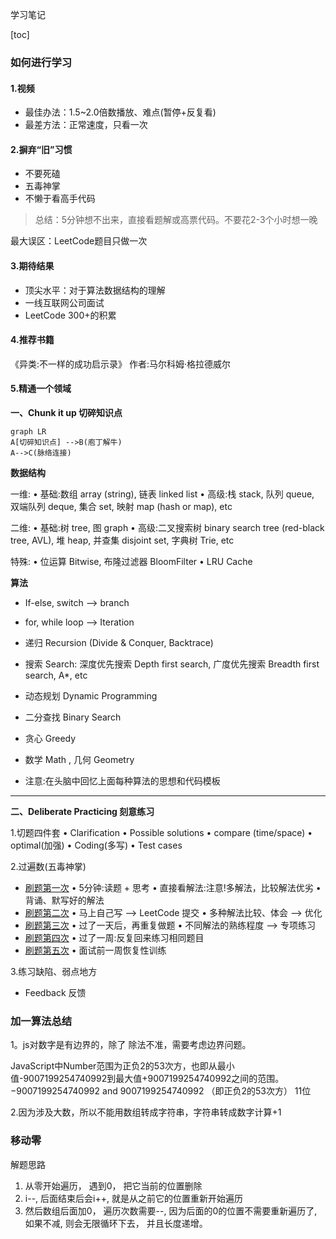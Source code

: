 
学习笔记

[toc]

### 如何进行学习

#### 1.视频 

*  最佳办法：1.5~2.0倍数播放、难点(暂停+反复看)
*  最差方法：正常速度，只看一次

#### 2.摒弃“旧”习惯
* 不要死磕
* 五毒神掌
* 不懒于看高手代码

>总结：5分钟想不出来，直接看题解或高票代码。不要花2-3个小时想一晚

最大误区：LeetCode题目只做一次

#### 3.期待结果
* 顶尖水平：对于算法数据结构的理解
* 一线互联网公司面试
* LeetCode 300+的积累

#### 4.推荐书籍
《异类:不一样的成功启示录》 作者:马尔科姆·格拉德威尔


#### 5.精通一个领域
**一、Chunk it up 切碎知识点**

```mermaid
graph LR
A[切碎知识点] -->B(庖丁解牛)
A-->C(脉络连接)
```

				
**数据结构**

一维:
• 基础:数组 array (string), 链表 linked list
• 高级:栈 stack, 队列 queue, 双端队列 deque, 集合 set, 映射 map (hash or map), etc

 二维:
• 基础:树 tree, 图 graph
• 高级:二叉搜索树 binary search tree (red-black tree, AVL), 堆 heap, 并查集 disjoint set, 字典树 Trie, etc

特殊:
• 位运算 Bitwise, 布隆过滤器 BloomFilter
• LRU Cache


					
**算法**

						
							
* If-else, switch —&gt; branch

							
							
* for, while loop —&gt; Iteration

							
							
* 递归 Recursion (Divide &amp; Conquer, Backtrace)

							
							
* 搜索 Search: 深度优先搜索 Depth first search, 广度优先搜索 Breadth first search, A*, etc

							
							
* 动态规划 Dynamic Programming

							
							
* 二分查找 Binary Search

							
							
* 贪心 Greedy

							
							
* 数学 Math , 几何 Geometry

* 注意:在头脑中回忆上面每种算法的思想和代码模板
				
****				

**二、Deliberate Practicing 刻意练习**

1.切题四件套
• Clarification
• Possible solutions
• compare (time/space)
• optimal(加强) • Coding(多写)
• Test cases


2.过遍数(五毒神掌)
 * <u>刷题第一次</u>
  • 5分钟:读题 + 思考
  • 直接看解法:注意!多解法，比较解法优劣 
  • 背诵、默写好的解法
 * <u>刷题第二次</u>
  • 马上自己写 —> LeetCode 提交 
  • 多种解法比较、体会 —> 优化
 * <u>刷题第三次</u>
  • 过了一天后，再重复做题
  • 不同解法的熟练程度 —> 专项练习
 * <u>刷题第四次</u>
  • 过了一周:反复回来练习相同题目
 * <u>刷题第五次</u>
  • 面试前一周恢复性训练

3.练习缺陷、弱点地方


* Feedback 反馈


### 加一算法总结
1。js对数字是有边界的，除了 除法不准，需要考虑边界问题。

JavaScript中Number范围为正负2的53次方，也即从最小值-9007199254740992到最大值+9007199254740992之间的范围。
−9007199254740992 and 9007199254740992 （即正负2的53次方） 11位

2.因为涉及大数，所以不能用数组转成字符串，字符串转成数字计算+1

### 移动零
解题思路
1. 从零开始遍历， 遇到0， 把它当前的位置删除
2. i--, 后面结束后会i++, 就是从之前它的位置重新开始遍历
3. 然后数组后面加0， 遍历次数需要--, 因为后面的0的位置不需要重新遍历了,
 如果不减, 则会无限循环下去， 并且长度递增。